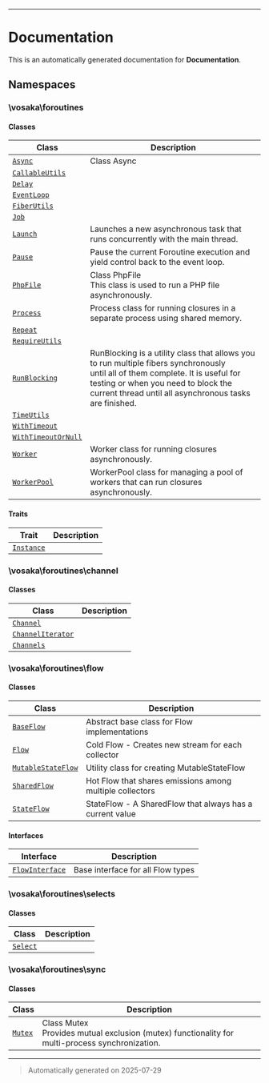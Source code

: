 
***

# Documentation



This is an automatically generated documentation for **Documentation**.


## Namespaces


### \vosaka\foroutines

#### Classes

| Class | Description |
|-------|-------------|
| [`Async`](./classes/vosaka/foroutines/Async.md) | Class Async|
| [`CallableUtils`](./classes/vosaka/foroutines/CallableUtils.md) | |
| [`Delay`](./classes/vosaka/foroutines/Delay.md) | |
| [`EventLoop`](./classes/vosaka/foroutines/EventLoop.md) | |
| [`FiberUtils`](./classes/vosaka/foroutines/FiberUtils.md) | |
| [`Job`](./classes/vosaka/foroutines/Job.md) | |
| [`Launch`](./classes/vosaka/foroutines/Launch.md) | Launches a new asynchronous task that runs concurrently with the main thread.|
| [`Pause`](./classes/vosaka/foroutines/Pause.md) | Pause the current Foroutine execution and yield control back to the event loop.|
| [`PhpFile`](./classes/vosaka/foroutines/PhpFile.md) | Class PhpFile<br />This class is used to run a PHP file asynchronously.|
| [`Process`](./classes/vosaka/foroutines/Process.md) | Process class for running closures in a separate process using shared memory.|
| [`Repeat`](./classes/vosaka/foroutines/Repeat.md) | |
| [`RequireUtils`](./classes/vosaka/foroutines/RequireUtils.md) | |
| [`RunBlocking`](./classes/vosaka/foroutines/RunBlocking.md) | RunBlocking is a utility class that allows you to run multiple fibers synchronously<br />until all of them complete. It is useful for testing or when you need to block the<br />current thread until all asynchronous tasks are finished.|
| [`TimeUtils`](./classes/vosaka/foroutines/TimeUtils.md) | |
| [`WithTimeout`](./classes/vosaka/foroutines/WithTimeout.md) | |
| [`WithTimeoutOrNull`](./classes/vosaka/foroutines/WithTimeoutOrNull.md) | |
| [`Worker`](./classes/vosaka/foroutines/Worker.md) | Worker class for running closures asynchronously.|
| [`WorkerPool`](./classes/vosaka/foroutines/WorkerPool.md) | WorkerPool class for managing a pool of workers that can run closures asynchronously.|


#### Traits

| Trait | Description |
|-------|-------------|
| [`Instance`](./classes/vosaka/foroutines/Instance.md) | |




### \vosaka\foroutines\channel

#### Classes

| Class | Description |
|-------|-------------|
| [`Channel`](./classes/vosaka/foroutines/channel/Channel.md) | |
| [`ChannelIterator`](./classes/vosaka/foroutines/channel/ChannelIterator.md) | |
| [`Channels`](./classes/vosaka/foroutines/channel/Channels.md) | |




### \vosaka\foroutines\flow

#### Classes

| Class | Description |
|-------|-------------|
| [`BaseFlow`](./classes/vosaka/foroutines/flow/BaseFlow.md) | Abstract base class for Flow implementations|
| [`Flow`](./classes/vosaka/foroutines/flow/Flow.md) | Cold Flow - Creates new stream for each collector|
| [`MutableStateFlow`](./classes/vosaka/foroutines/flow/MutableStateFlow.md) | Utility class for creating MutableStateFlow|
| [`SharedFlow`](./classes/vosaka/foroutines/flow/SharedFlow.md) | Hot Flow that shares emissions among multiple collectors|
| [`StateFlow`](./classes/vosaka/foroutines/flow/StateFlow.md) | StateFlow - A SharedFlow that always has a current value|



#### Interfaces

| Interface | Description |
|-----------|-------------|
| [`FlowInterface`](./classes/vosaka/foroutines/flow/FlowInterface.md) | Base interface for all Flow types|



### \vosaka\foroutines\selects

#### Classes

| Class | Description |
|-------|-------------|
| [`Select`](./classes/vosaka/foroutines/selects/Select.md) | |




### \vosaka\foroutines\sync

#### Classes

| Class | Description |
|-------|-------------|
| [`Mutex`](./classes/vosaka/foroutines/sync/Mutex.md) | Class Mutex<br />Provides mutual exclusion (mutex) functionality for multi-process synchronization.|




***
> Automatically generated on 2025-07-29
